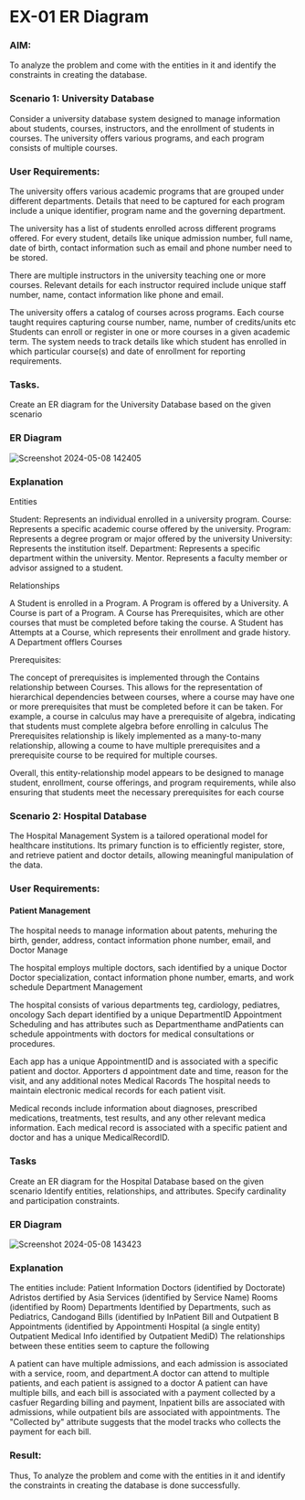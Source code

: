 # EX-01 ER Diagram

### AIM:
To analyze the problem and come with the entities in it and identify the constraints in creating the database.
### Scenario 1: University Database
Consider a university database system designed to manage information about students, courses,
instructors, and the enrollment of students in courses. The university offers various programs, and
each program consists of multiple courses.

### User Requirements:
The university offers various academic programs that are grouped under different departments.
Details that need to be captured for each program include a unique identifier, program name and
the governing department.

The university has a list of students enrolled across different programs offered. For every student,
details like unique admission number, full name, date of birth, contact information such as email
and phone number need to be stored.

There are multiple instructors in the university teaching one or more courses. Relevant details for
each instructor required include unique staff number, name, contact information like phone and
email.

The university offers a catalog of courses across programs. Each course taught requires capturing
course number, name, number of credits/units etc
Students can enroll or register in one or more courses in a given academic term. The system needs
to track details like which student has enrolled in which particular course(s) and date of enrollment
for reporting requirements.

### Tasks.
Create an ER diagram for the University Database based on the given scenario

### ER Diagram
![Screenshot 2024-05-08 142405](https://github.com/syedmokthiyar/DBMS--EX-01/assets/118787294/01cc6b2c-eef7-44d6-a6dd-b5dee4c0cd02)


### Explanation
Entities

Student: Represents an individual enrolled in a university program. Course: Represents a specific
academic course offered by the university. Program: Represents a degree program or major offered
by the university University: Represents the institution itself. Department: Represents a specific
department within the university. Mentor. Represents a faculty member or advisor assigned to a
student. 

Relationships

A Student is enrolled in a Program. A Program is offered by a University. A Course is part of a
Program. A Course has Prerequisites, which are other courses that must be completed before
taking the course. A Student has Attempts at a Course, which represents their enrollment and grade
history. A Department offlers Courses

Prerequisites:

The concept of prerequisites is implemented through the Contains relationship between Courses.
This allows for the representation of hierarchical dependencies between courses, where a course
may have one or more prerequisites that must be completed before it can be taken. For example, a
course in calculus may have a prerequisite of algebra, indicating that students must complete
algebra before enrolling in calculus
The Prerequisites relationship is likely implemented as a many-to-many relationship, allowing a
coume to have multiple prerequisites and a prerequisite course to be required for multiple courses.

Overall, this entity-relationship model appears to be designed to manage student, enrollment,
course offerings, and program requirements, while also ensuring that students meet the necessary
prerequisites for each course

### Scenario 2: Hospital Database

The Hospital Management System is a tailored operational model for healthcare institutions. Its
primary function is to efficiently register, store, and retrieve patient and doctor details, allowing
meaningful manipulation of the data.

### User Requirements:
#### Patient Management
The hospital needs to manage information about patents, mehuring the birth, gender, address,
contact information phone number, email, and Doctor Manage

The hospital employs multiple doctors, sach identified by a unique Doctor Doctor specialization,
contact information phone number, emarts, and work schedule Department Management

The hospital consists of various departments teg, cardiology, pediatres, oncology Sach depart
identified by a unique DepartmentID Appointment Scheduling and has attributes such as
Departmenthame andPatients can schedule appointments with doctors for medical consultations or procedures.

Each app has a unique AppointmentID and is associated with a specific patient and doctor. Apporters d
appointment date and time, reason for the visit, and any additional notes Medical Racords
The hospital needs to maintain electronic medical records for each patient visit.

Medical reconds include information about diagnoses, prescribed medications, treatments, test results, and any
other relevant medica information. Each medical record is associated with a specific patient and
doctor and has a unique MedicalRecordID.

### Tasks
Create an ER diagram for the Hospital Database based on the given scenario Identify entities, relationships, and attributes. Specify cardinality and participation constraints.

### ER Diagram
![Screenshot 2024-05-08 143423](https://github.com/syedmokthiyar/DBMS--EX-01/assets/118787294/97e83bf7-7a90-4ec4-b54f-914a50035086)


### Explanation
The entities include:
Patient Information
Doctors (identified by Doctorate)
Adristos dertified by Asia
Services (identified by Service Name)
Rooms (identified by Room)
Departments Identified by Departments, such as Pediatrics, Candogand
Bills (identified by InPatient Bill and Outpatient B
Appointments (identified by Appointmenti
Hospital (a single entity)
Outpatient Medical Info identified by Outpatient MediD)
The relationships between these entities seem to capture the following

A patient can have multiple admissions, and each admission is associated with a service, room, and
department.A doctor can attend to multiple patients, and each patient is assigned to a doctor A
patient can have multiple bills, and each bill is associated with a payment collected by a casfuer
Regarding billing and payment, Inpatient bills are associated with admissions, while outpatient bils
are associated with appointments. The "Collected by" attribute suggests that the model tracks who
collects the payment for each bill.


### Result:
Thus, To analyze the problem and come with the entities in it and identify the constraints in creating the database is done successfully.



